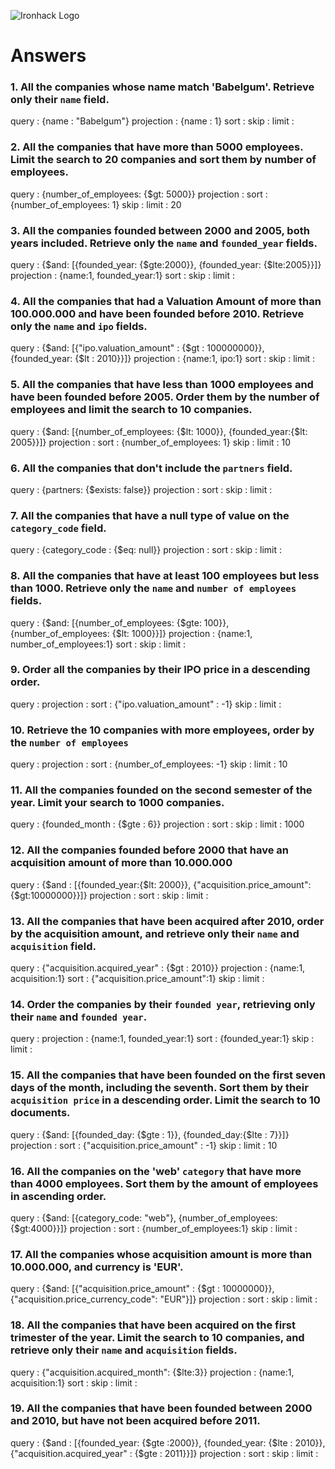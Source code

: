 ![Ironhack Logo](https://i.imgur.com/1QgrNNw.png)

# Answers

### 1. All the companies whose name match 'Babelgum'. Retrieve only their `name` field.

query : {name : "Babelgum"}
projection : {name : 1}
sort :
skip :
limit :

### 2. All the companies that have more than 5000 employees. Limit the search to 20 companies and sort them by **number of employees**.

query : {number_of_employees: {$gt: 5000}}
projection : 
sort : {number_of_employees: 1}
skip :
limit : 20

### 3. All the companies founded between 2000 and 2005, both years included. Retrieve only the `name` and `founded_year` fields.

query : {$and: [{founded_year: {$gte:2000}}, {founded_year: {$lte:2005}}]}
projection : {name:1, founded_year:1}
sort : 
skip :
limit : 

### 4. All the companies that had a Valuation Amount of more than 100.000.000 and have been founded before 2010. Retrieve only the `name` and `ipo` fields.

query : {$and: [{"ipo.valuation_amount" : {$gt : 100000000}}, {founded_year: {$lt : 2010}}]}
projection : {name:1, ipo:1}
sort :
skip :
limit : 

### 5. All the companies that have less than 1000 employees and have been founded before 2005. Order them by the number of employees and limit the search to 10 companies.

query : {$and: [{number_of_employees: {$lt: 1000}}, {founded_year:{$lt: 2005}}]}
projection :
sort : {number_of_employees: 1}
skip :
limit : 10

### 6. All the companies that don't include the `partners` field.

query : {partners: {$exists: false}}
projection :
sort :
skip :
limit : 

### 7. All the companies that have a null type of value on the `category_code` field.

query : {category_code : {$eq: null}}
projection :
sort :
skip :
limit : 

### 8. All the companies that have at least 100 employees but less than 1000. Retrieve only the `name` and `number of employees` fields.

query : {$and: [{number_of_employees: {$gte: 100}}, {number_of_employees: {$lt: 1000}}]}
projection : {name:1, number_of_employees:1}
sort :
skip :
limit : 

### 9. Order all the companies by their IPO price in a descending order.

query : 
projection : 
sort : {"ipo.valuation_amount" : -1}
skip :
limit : 

### 10. Retrieve the 10 companies with more employees, order by the `number of employees`

query : 
projection : 
sort : {number_of_employees: -1}
skip :
limit : 10

### 11. All the companies founded on the second semester of the year. Limit your search to 1000 companies.

query : {founded_month : {$gte : 6}}
projection : 
sort :
skip :
limit : 1000

<!-- ### 12. All the companies that have been 'deadpooled' after the third year. -->

<!-- Your Code Goes Here -->

### 12. All the companies founded before 2000 that have an acquisition amount of more than 10.000.000

query : {$and : [{founded_year:{$lt: 2000}}, {"acquisition.price_amount":{$gt:10000000}}]}
projection : 
sort :
skip :
limit : 

### 13. All the companies that have been acquired after 2010, order by the acquisition amount, and retrieve only their `name` and `acquisition` field.

query : {"acquisition.acquired_year" : {$gt : 2010}}
projection : {name:1, acquisition:1}
sort : {"acquisition.price_amount":1}
skip :
limit : 

### 14. Order the companies by their `founded year`, retrieving only their `name` and `founded year`.

query : 
projection : {name:1, founded_year:1}
sort : {founded_year:1}
skip :
limit : 

### 15. All the companies that have been founded on the first seven days of the month, including the seventh. Sort them by their `acquisition price` in a descending order. Limit the search to 10 documents.

query : {$and: [{founded_day: {$gte : 1}}, {founded_day:{$lte : 7}}]}
projection : 
sort : {"acquisition.price_amount" : -1}
skip :
limit : 10

### 16. All the companies on the 'web' `category` that have more than 4000 employees. Sort them by the amount of employees in ascending order.

query : {$and: [{category_code: "web"}, {number_of_employees: {$gt:4000}}]}
projection : 
sort : {number_of_employees:1}
skip :
limit : 

### 17. All the companies whose acquisition amount is more than 10.000.000, and currency is 'EUR'.

query : {$and: [{"acquisition.price_amount" : {$gt : 10000000}}, {"acquisition.price_currency_code": "EUR"}]}
projection : 
sort :
skip :
limit : 

### 18. All the companies that have been acquired on the first trimester of the year. Limit the search to 10 companies, and retrieve only their `name` and `acquisition` fields.

query : {"acquisition.acquired_month": {$lte:3}}
projection : {name:1, acquisition:1}
sort :
skip :
limit : 

### 19. All the companies that have been founded between 2000 and 2010, but have not been acquired before 2011.

query : {$and : [{founded_year: {$gte :2000}}, {founded_year: {$lte : 2010}}, {"acquisition.acquired_year" : {$gte : 2011}}]}
projection : 
sort :
skip :
limit : 
